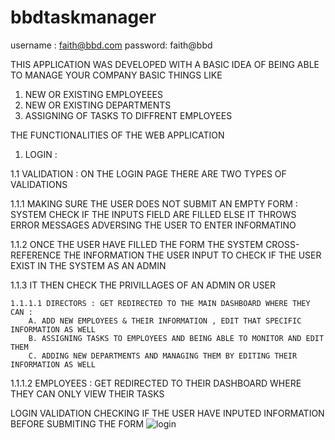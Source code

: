 # bbdtaskmanager

username : faith@bbd.com
password: faith@bbd

THIS APPLICATION WAS DEVELOPED WITH A BASIC IDEA OF BEING ABLE TO MANAGE YOUR COMPANY BASIC THINGS LIKE 


1. NEW OR EXISTING EMPLOYEEES
2. NEW OR EXISTING DEPARTMENTS
3. ASSIGNING OF TASKS TO DIFFRENT EMPLOYEES


THE FUNCTIONALITIES OF THE WEB APPLICATION

1. LOGIN : 


 1.1 VALIDATION : ON THE LOGIN PAGE THERE ARE TWO TYPES OF VALIDATIONS
 
 
 1.1.1 MAKING SURE THE USER DOES NOT SUBMIT AN EMPTY FORM : SYSTEM CHECK IF THE INPUTS FIELD ARE FILLED ELSE IT THROWS ERROR MESSAGES ADVERSING THE USER TO ENTER INFORMATINO
 
 
 1.1.2 ONCE THE USER HAVE FILLED THE FORM THE SYSTEM CROSS-REFERENCE THE INFORMATION THE USER INPUT TO CHECK IF THE USER EXIST IN THE SYSTEM AS AN ADMIN
 
 
 1.1.3 IT THEN CHECK THE PRIVILLAGES OF AN ADMIN OR USER
    
    
    1.1.1.1 DIRECTORS : GET REDIRECTED TO THE MAIN DASHBOARD WHERE THEY CAN :  
        A. ADD NEW EMPLOYEES & THEIR INFORMATION , EDIT THAT SPECIFIC INFORMATION AS WELL
        B. ASSIGNING TASKS TO EMPLOYEES AND BEING ABLE TO MONITOR AND EDIT THEM
        C. ADDING NEW DEPARTMENTS AND MANAGING THEM BY EDITING THEIR INFORMATION AS WELL
        
   1.1.1.2 EMPLOYEES : GET REDIRECTED TO THEIR DASHBOARD WHERE THEY CAN ONLY VIEW THEIR TASKS


LOGIN VALIDATION CHECKING IF THE USER HAVE INPUTED INFORMATION BEFORE SUBMITING THE FORM
![login](https://user-images.githubusercontent.com/67489226/189561598-8c1b9fb8-4569-4b6c-bd7e-ee59dbf55a1a.JPG)



